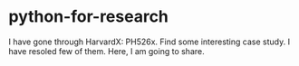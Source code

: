 # python-for-research
I have gone through HarvardX: PH526x. Find some interesting case study. I have resoled few of them. Here, I am going to share.
